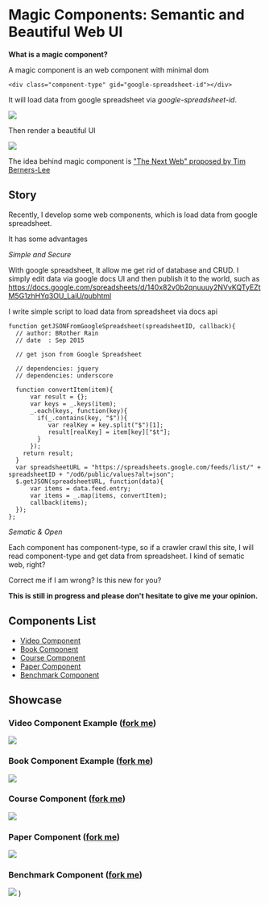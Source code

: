 # Magic Components: Semantic and Beautiful Web UI

**What is a magic component?**

A magic component is an web component with minimal dom

```
<div class="component-type" gid="google-spreadsheet-id"></div>
```

It will load data from google spreadsheet via *google-spreadsheet-id*.

![](http://i.imgur.com/72DEC8O.png)

Then render a beautiful UI

![](http://i.imgur.com/X9scMZ1.png)

The idea behind magic component is ["The Next Web" proposed by Tim Berners-Lee](https://www.ted.com/talks/tim_berners_lee_on_the_next_web?language=en)

## Story

Recently, I develop some web components, which is load data from google spreadsheet.

It has some advantages

*Simple and Secure*

With google spreadsheet, It allow me get rid of database and CRUD. I simply edit data via google docs UI and then publish it to the world, such as https://docs.google.com/spreadsheets/d/140x82v0b2qnuuuy2NVvKQTyEZtM5G1zhHYq3OU_LaiU/pubhtml

I write simple script to load data from spreadsheet via docs api

```
function getJSONFromGoogleSpreadsheet(spreadsheetID, callback){
  // author: BRother Rain
  // date  : Sep 2015
  
  // get json from Google Spreadsheet

  // dependencies: jquery
  // dependencies: underscore

  function convertItem(item){
      var result = {};
      var keys = _.keys(item);
      _.each(keys, function(key){
        if(_.contains(key, "$")){
           var realKey = key.split("$")[1];
           result[realKey] = item[key]["$t"];
        }  
      });
    return result;  
  }
  var spreadsheetURL = "https://spreadsheets.google.com/feeds/list/" + spreadsheetID + "/od6/public/values?alt=json";    
  $.getJSON(spreadsheetURL, function(data){ 
      var items = data.feed.entry;
      var items = _.map(items, convertItem);
      callback(items);
  });
};
```

*Sematic & Open*

Each component has component-type, so if a crawler crawl this site, I will read component-type and get data from spreadsheet. I kind of sematic web, right?

Correct me if I am wrong? Is this new for you?

**This is still in progress and please don't hesitate to give me your opinion.**

## Components List

* [Video Component](#video-component)
* [Book Component](#book-component)
* [Course Component](#course-component)
* [Paper Component](#paper-component)
* [Benchmark Component](#benchmark-component)

## Showcase

### Video Component Example ([fork me](https://github.com/magizbox/magiz-c-video))

![](https://camo.githubusercontent.com/ca4dca90c449272a766b7b7720acccce4d465ced/687474703a2f2f692e696d6775722e636f6d2f785744314c78452e706e67)

### Book Component Example ([fork me](https://github.com/magizbox/magiz-c-book))

![](https://camo.githubusercontent.com/32594a65d967549f44cc12b5bcad2772c7267f17/687474703a2f2f692e696d6775722e636f6d2f69384c416639562e706e67)

### Course Component ([fork me](https://github.com/magizbox/magiz-c-course))

![](https://camo.githubusercontent.com/52ee4f14ce0eea2edbe8f8d4240e5749c8b33e3e/687474703a2f2f692e696d6775722e636f6d2f356e7733624f672e706e67)

### Paper Component ([fork me](https://github.com/magizbox/magiz-c-paper))

![](https://camo.githubusercontent.com/697466b7892ba72032feaef838835bc1a0854a89/687474703a2f2f692e696d6775722e636f6d2f6c7766475051452e706e67)

### Benchmark Component ([fork me](https://github.com/magizbox/magiz-c-benchmark))

![](https://camo.githubusercontent.com/6b19e193c994153fd4cf5997c29b57f3f490862c/687474703a2f2f692e696d6775722e636f6d2f6a37496342456c2e706e67)
)
